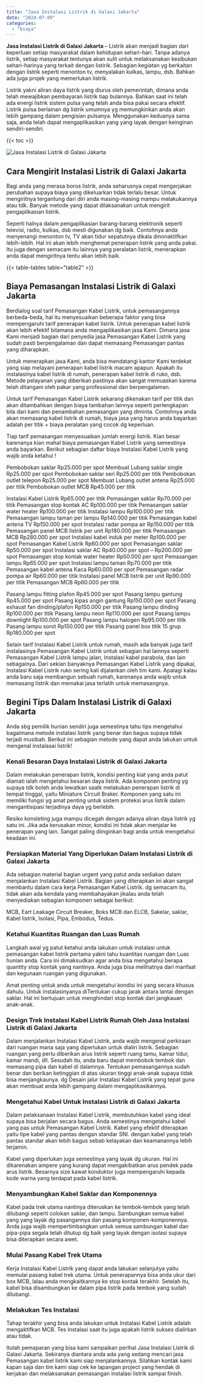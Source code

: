```yaml
---
title: "Jasa Instalasi Listrik di Galaxi Jakarta"
date: "2024-07-09"
categories: 
  - "biaya"
---
```


**Jasa Instalasi Listrik di Galaxi Jakarta** – Listrik akan menjadi bagian dari keperluan setiap masyarakat dalam kehidupan sehari-hari. Tanpa adanya listrik, setiap masyarakat tentunya akan sulit untuk melaksanakan kesibukan sehari-harinya yang terkait dengan listirik. Sebagian kegiatan yg berkaitan dengan listrik seperti menonton tv, menyalakan kulkas, lampu, dsb. Bahkan ada juga projek yang memerlukan listrik.

Listrik yakni aliran daya listrik yang diurus oleh pemerintah, dimana anda telah mewajibkan pembayaran listrik tiap bulannya. Bahkan saat ini telah ada energi listrik sistem pulsa yang telah anda bisa pakai secara efektif. Listrik pulsa berlainan dg listrik umumnya yg memungkinkan anda akan lebih gampang dalam pengisian pulsanya. Menggunakan keduanya sama saja, anda telah dapat mengaplikasikan yang yang layak dengan keinginan sendiri-sendiri.

{{< toc >}}

![Jasa Instalasi Listrik di Galaxi Jakarta](/images/instalasi-listrik-murah44.png)

## Cara Mengirit Instalasi Listrik di Galaxi Jakarta

Bagi anda yang merasa boros listrik, anda seharusnya cepat mengerjakan perubahan supaya biaya yang dikeluarkan tidak terlalu besar. Untuk mengiritnya tergantung dari diri anda masing-masing mampu melakukannya atau tdk. Banyak metode yang dapat dilaksanakan untuk mengirit pengaplikasian listrik.

Seperti halnya dalam pengaplikasian barang-barang elektronik seperti televisi, radio, kulkas, dsb mesti digunakan dg baik. Contohnya anda menyenangi menonton tv, TV akan tidur sepatutnya dikala dinonaktifkan lebih-lebih. Hal ini akan lebih menghemat penerapan listrik yang anda pakai. Itu juga dengan semacam itu lainnya yang peralatan listrik, menerapkan anda dapat mengiritnya tentu akan lebih baik.

{{< table-tables table="table2" >}}

## Biaya Pemasangan Instalasi Listrik di Galaxi Jakarta

Berdialog soal tarif Pemasangan Kabel Listrik, untuk pemasangannya berbeda-beda, hal itu menyesuaikan beberapa faktor yang bisa mempengaruhi tarif penerapan kabel listrik. Untuk penerapan kabel listrik akan lebih efektif bilamana anda mengaplikasikan jasa Kami. Dimana jasa Kami menjadi bagian dari penyedia jasa Pemasangan Kabel Listrik yang sudah pasti berpengalaman dan dapat memasang Pemasangan pantas yang diharapkan.

Untuk menerapkan jasa Kami, anda bisa mendatangi kantor Kami terdekat yang siap melayani penerapan kabel listrik macam apapun. Apakah itu instalasinya kabel listrik di rumah, penerapan kabel listrik di ruko, dsb. Metode pelayanan yang diberikan pastinya akan sangat memuaskan karena telah ditangani oleh pakar yang professional dan berpengalaman.

Untuk tarif Pemasangan Kabel Listrik sekarang dikenakan tarif per titik dan akan ditambahkan dengan biaya tambahan lainnya seperti perlengkapan bila dari kami dan penambahan pemasangan yang diminta. Contohnya anda akan memasang kabel listrik di rumah, biaya jasa yang harus anda bayarkan adalah per titik + biaya peralatan yang cocok dg keperluan.

Tiap tarif pemasangan menyesuaikan jumlah energi listrik. Kian besar karenanya kian mahal biaya pemasangan Kabel Listrik yang semestinya anda bayarkan. Berikut sebagian daftar biaya Instalasi Kabel Listrik yang wajib anda ketahui !

Pembobokan saklar Rp25.000 per spot Membuat Lubang saklar single Rp25.000 per spot Pembobokan saklar seri Rp25.000 per titik Pembobokan outlet telepon Rp25.000 per spot Membuat Lubang outlet antena Rp25.000 per titik Pembobokan outlet MCB Rp45.000 per titik

Instalasi Kabel Listrik Rp65.000 per titik Pemasangan saklar Rp70.000 per titik Pemasangan stop kontak AC Rp100.000 per titik Pemasangan saklar water heater Rp100.000 per titik Instalasi lampu Rp100.000 per titik Pemasangan lampu taman per lampu Rp140.000 per titik Pemasangan kabel antena TV Rp150.000 per spot Instalasi radar pompa air Rp150.000 per titik Pemasangan panel MCB listrik per unit Rp180.000 per titik Pemasangan MCB Rp280.000 per spot Instalasi kabel induk per meter Rp100.000 per spot Pemasangan Kabel Listrik Rp60.000 per spot Pemasangan saklar Rp50.000 per spot Instalasi saklar AC Rp40.000 per spot – Rp200.000 per spot Pemasangan stop kontak water heater Rp50.000 per spot Pemasangan lampu Rp65.000 per spot Instalasi lampu taman Rp70.000 per titik Pemasangan kabel antena Kaca Rp60.000 per spot Pemasangan radar pompa air Rp60.000 per titik Instalasi panel MCB listrik per unit Rp90.000 per titik Pemasangan MCB Rp60.000 per titik

Pasang lampu fitting plafon Rp45.000 per spot Pasang lampu gantung Rp45.000 per spot Pasang kipas angin gantung Rp150.000 per spot Pasang exhaust fan dinding/plafon Rp150.000 per titik Pasang lampu dinding Rp100.000 per titik Pasang lampu neon Rp110.000 per spot Pasang lampu downlight Rp100.000 per spot Pasang lampu halogen Rp95.000 per titik Pasang lampu sorot Rp150.000 per titik Pasang panel box titik 15 grup Rp180.000 per spot

Selain tarif Instalasi Kabel Listrik untuk rumah, masih ada banyak juga tarif instalasinya Pemasangan Kabel Listrik untuk sebagian hal lainnya seperti Pemasangan Kabel Listrik lampu jalan, Instalasi kabel parabola, dan lain sebagainya. Dari sekian banyaknya Pemasangan Kabel Listrik yang dipakai, Instalasi Kabel Listrik ruko sering kali dijalankan oleh tim kami. Apalagi kalau anda baru saja membangun sebuah rumah, karenanya anda wajib untuk memasang listrik dan memakai jasa terlatih untuk memasangnya.

## Begini Tips Dalam Instalasi Listrik di Galaxi Jakarta


Anda sbg pemilik hunian sendiri juga semestinya tahu tips mengetahui bagaimana metode instalasi listrik yang benar dan bagus supaya tidak terjadi musibah. Berikut ini sebagian metode yang dapat anda lakukan untuk mengenal instalasai listrik!

### Kenali Besaran Daya Instalasi Listrik di Galaxi Jakarta

Dalam melakukan penerapan listrik, kondisi penting kiat yang anda patut diamati ialah mengetahui besaran daya listrik. Ada komponen penting yg supaya tdk boleh anda lewatkan saatk melakukan penerapan listrik di tempat tinggal, yaitu Miniature Circuit Braker. Komponen yang satu ini memiliki fungsi yg amat penting untuk sistem proteksi arus listrik dalam mengantisipasi terjadinya daya yg berlebih.

Resiko konsleting juga mampu dicegah dengan adanya aliran daya listrik yg satu ini. Jika ada kerusakan minor, kondisi ini tidak akan menjalar ke penerapan yang lain. Sangat paling diinginkan bagi anda untuk mengetahui keadaan ini.

### Persiapkan Material Yang Diperlukan Dalam Instalasi Listrik di Galaxi Jakarta

Ada sebagian material bagian urgent yang patut anda sediakan dalam menjalankan Instalasi Kabel Listrik. Bagian yang diterapkan ini akan sangat membantu dalam cara kerja Pemasangan Kabel Listrik. dg semacam itu, tidak akan ada kendala yang membahayakan jikalau anda telah menyediakan sebagian komponen sebagai berikut:

MCB, Eart Leakage Circuit Breaker, Boks MCB dan ELCB, Sakelar, saklar, Kabel listrik, Isolasi, Pipa, Embodus, Tedus.

### Ketahui Kuantitas Ruangan dan Luas Rumah

Langkah awal yg patut ketahui anda lakukan untuk instalasi untuk pemasangan kabel listrik pertama yakni tahu kuantitas ruangan dan Luas hunian anda. Cara ini dimaksudkan agar anda bisa mengetahui berapa quantity stop kontak yang nantinya. Anda juga bisa melihatnya dari manfaat dan kegunaan ruangan yang digunakan.

Amat penting untuk anda untuk mengetahui kondisi ini yang secara khusus dahulu. Untuk instalasinyanya diTentukan cukup jarak antara lantai dengan saklar. Hal ini bertujuan untuk menghindari stop kontak dari jangkauan anak-anak.

### Design Trek Instalasi Kabel Listrik Rumah Oleh Jasa Instalasi Listrik di Galaxi Jakarta

Dalam menjalankan Instalasi Kabel Listrik, anda wajib mengenal perkiraan dari ruangan mana saja yang diperlukan untuk dialiri listrik. Sebagian ruangan yang perlu diberikan arus listrik seperti ruang tamu, kamar tidur, kamar mandi, dll. Sesudah itu, anda baru dapat membobok tembok dan memasang pipa dan kabel di dalamnya. Tentukan pemasangannya sudah benar dan berikan ketinggian di atas ukuran tinggi anak-anak supaya tidak bisa menjangkaunya. dg Desain jalur Instalasi Kabel Listrik yang tepat guna akan membuat anda lebih gampang dalam mengaplikasikannya.

### Mengetahui Kabel Untuk Instalasi Listrik di Galaxi Jakarta

Dalam pelaksanaan Instalasi Kabel Listrik, membutuhkan kabel yang ideal supaya bisa berjalan secara bagus. Anda semestinya mengetahui kabel yang pas untuk Pemasangan Kabel Listrik. Kabel yang efektif diterapkan yaitu tipe kabel yang pantas dengan standar SNI. dengan kabel yang telah pantas standar akan lebih bagus sebab kelayakan dan keamanannya lebih terjamin.

Kabel yang diperlukan juga semestinya yang layak dg ukuran. Hal ini dikarenakan ampere yang kurang dapat mengakibatkan arus pendek pada arus listrik. Besarnya size kawat konduktor juga mempengaruhi kepada kode warna yang terdapat pada kabel listrik.

### Menyambungkan Kabel Saklar dan Komponennya

Kabel pada trek utama nantinya diteruskan ke tembok-tembok yang telah dilubangi seperti colokan saklar, dan lampu. Sambungkan semua kabel yang yang layak dg pasangannya dan pasang komponen-komponennya. Anda juga wajib mempertimbangkan untuk semua sambungan kabel dan pipa-pipa segala telah ditutup dg baik yang layak dengan isolasi supaya bisa diterapkan secara awet.

### Mulai Pasang Kabel Trek Utama

Kerja Instalasi Kabel Listrik yang dapat anda lakukan selanjutya yaitu memulai pasang kabel trek utama. Untuk penerapannya bisa anda ukur dari box MCB, lalau anda mengkaitkannya ke stop kontak terakhir. Setelah itu, kabel bisa disambungkan ke dalam pipa listrik pada tembok yang sudah dilubangi.

### Melakukan Tes Instalasi

Tahap terakhir yang bisa anda lakukan untuk Instalasi Kabel Listrik adalah mengaktifkan MCB. Tes Instalasi saat itu juga apakah listrik sukses dialirkan atau tidak.

Itulah pemaparan yang bisa kami sampaikan perihal Jasa Instalasi Listrik di Galaxi Jakarta. Sekiranya diantara anda ada yang sedang mencari jasa Pemasangan kabel listrik kami siap menjalankannya. Silahkan kontak kami kapan saja dan tim kami siap cek ke lapangan project yang hendak di kerjakan dan melaksanakan pemasangan instalasi listrik sampai finish.
